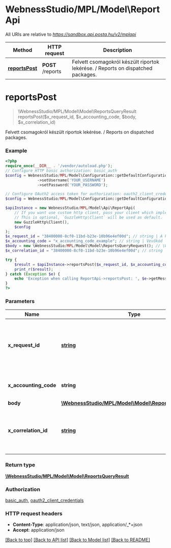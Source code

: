 # WebnessStudio/MPL/Model\ReportApi

All URIs are relative to *https://sandbox.api.posta.hu/v2/mplapi*

Method | HTTP request | Description
------------- | ------------- | -------------
[**reportsPost**](ReportApi.md#reportspost) | **POST** /reports | Felvett csomagokról készült riportok lekérése.   /   Reports on dispatched packages.

# **reportsPost**
> \WebnessStudio/MPL/Model\Model\ReportsQueryResult reportsPost($x_request_id, $x_accounting_code, $body, $x_correlation_id)

Felvett csomagokról készült riportok lekérése.   /   Reports on dispatched packages.

### Example
```php
<?php
require_once(__DIR__ . '/vendor/autoload.php');
// Configure HTTP basic authorization: basic_auth
$config = WebnessStudio/MPL/Model\Configuration::getDefaultConfiguration()
              ->setUsername('YOUR_USERNAME')
              ->setPassword('YOUR_PASSWORD');

// Configure OAuth2 access token for authorization: oauth2_client_credentials
$config = WebnessStudio/MPL/Model\Configuration::getDefaultConfiguration()->setAccessToken('YOUR_ACCESS_TOKEN');

$apiInstance = new WebnessStudio/MPL/Model\Api\ReportApi(
    // If you want use custom http client, pass your client which implements `GuzzleHttp\ClientInterface`.
    // This is optional, `GuzzleHttp\Client` will be used as default.
    new GuzzleHttp\Client(),
    $config
);
$x_request_id = "38400000-8cf0-11bd-b23e-10b96e4ef00d"; // string | A kérés egyedi azonosítója (UUID formátumban)   /   The unique request ID (UUID format)
$x_accounting_code = "x_accounting_code_example"; // string | Vevőkód   /   The accounting code
$body = new \WebnessStudio/MPL/Model\Model\ReportsQueryRequest(); // \WebnessStudio/MPL/Model\Model\ReportsQueryRequest | 
$x_correlation_id = "38400000-8cf0-11bd-b23e-10b96e4ef00d"; // string | Korrelációs azonosító (UUID formátumban)   /   The request correlation ID (UUID format)

try {
    $result = $apiInstance->reportsPost($x_request_id, $x_accounting_code, $body, $x_correlation_id);
    print_r($result);
} catch (Exception $e) {
    echo 'Exception when calling ReportApi->reportsPost: ', $e->getMessage(), PHP_EOL;
}
?>
```

### Parameters

Name | Type | Description  | Notes
------------- | ------------- | ------------- | -------------
 **x_request_id** | [**string**](../Model/.md)| A kérés egyedi azonosítója (UUID formátumban)   /   The unique request ID (UUID format) |
 **x_accounting_code** | **string**| Vevőkód   /   The accounting code |
 **body** | [**\WebnessStudio/MPL/Model\Model\ReportsQueryRequest**](../Model/ReportsQueryRequest.md)|  | [optional]
 **x_correlation_id** | [**string**](../Model/.md)| Korrelációs azonosító (UUID formátumban)   /   The request correlation ID (UUID format) | [optional]

### Return type

[**\WebnessStudio/MPL/Model\Model\ReportsQueryResult**](../Model/ReportsQueryResult.md)

### Authorization

[basic_auth](../../README.md#basic_auth), [oauth2_client_credentials](../../README.md#oauth2_client_credentials)

### HTTP request headers

 - **Content-Type**: application/json, text/json, application/_*+json
 - **Accept**: application/json

[[Back to top]](#) [[Back to API list]](../../README.md#documentation-for-api-endpoints) [[Back to Model list]](../../README.md#documentation-for-models) [[Back to README]](../../README.md)

